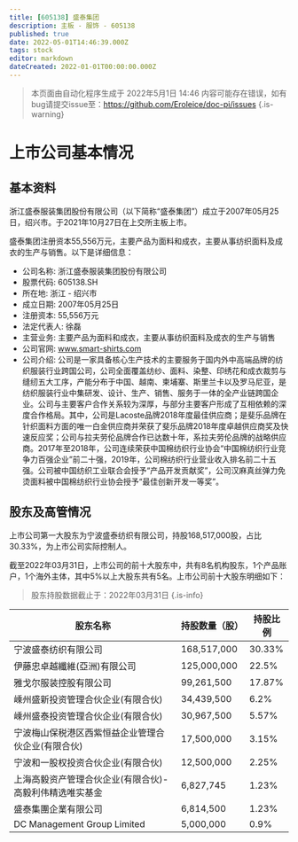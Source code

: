 ```yaml
---
title: [605138] 盛泰集团
description: 主板 - 服饰 - 605138
published: true
date: 2022-05-01T14:46:39.000Z
tags: stock
editor: markdown
dateCreated: 2022-01-01T00:00:00.000Z
---
```


> 本页面由自动化程序生成于 2022年5月1日 14:46
> 内容可能存在错误，如有bug请提交issue至：https://github.com/Eroleice/doc-pi/issues
{.is-warning}

# 上市公司基本情况

## 基本资料

浙江盛泰服装集团股份有限公司（以下简称“盛泰集团”）成立于2007年05月25日，绍兴市。于2021年10月27日在上交所主板上市。

盛泰集团注册资本55,556万元，主要产品为面料和成衣，主要从事纺织面料及成衣的生产与销售。以下是详细信息：

- 公司名称: 浙江盛泰服装集团股份有限公司
- 股票代码: 605138.SH
- 所在地: 浙江 - 绍兴市
- 成立日期: 2007年05月25日
- 注册资本: 55,556万元
- 法定代表人: 徐磊
- 主营业务: 主要产品为面料和成衣，主要从事纺织面料及成衣的生产与销售
- 公司官网: www.smart-shirts.com
- 公司介绍: 公司是一家具备核心生产技术的主要服务于国内外中高端品牌的纺织服装行业跨国公司，公司全面覆盖纺纱、面料、染整、印绣花和成衣裁剪与缝纫五大工序，产能分布于中国、越南、柬埔寨、斯里兰卡以及罗马尼亚，是纺织服装行业中集研发、设计、生产、销售、服务于一体的全产业链跨国企业。公司与主要客户合作关系较为深厚，与部分主要客户形成了互相依赖的深度合作格局。其中，公司是Lacoste品牌2018年度最佳供应商；是斐乐品牌在针织面料方面的唯一白金供应商并荣获了斐乐品牌2018年度卓越供应商奖及快速反应奖；公司与拉夫劳伦品牌合作已达数十年，系拉夫劳伦品牌的战略供应商。2017年至2018年，公司连续荣获中国棉纺织行业协会“中国棉纺织行业竞争力百强企业”前二十强，2019年，公司棉纺织行业营业收入排名前二十五强。公司被中国纺织工业联合会授予“产品开发贡献奖”，公司汉麻真丝弹力免烫面料被中国棉纺织行业协会授予“最佳创新开发一等奖”。


## 股东及高管情况

上市公司第一大股东为宁波盛泰纺织有限公司，持股168,517,000股，占比30.33%，为上市公司实际控制人。

截至2022年03月31日，上市公司的前十大股东中，共有8名机构股东，1个产品账户，1个海外主体，其中5%以上大股东共有5名。上市公司前十大股东明细如下：

> 股东持股数据截止于：2022年03月31日
{.is-info}

| 股东名称 | 持股数量（股） | 持股比例 |
| --- | --- | --- |
| 宁波盛泰纺织有限公司 | 168,517,000 | 30.33% |
| 伊藤忠卓越纖維(亞洲)有限公司 | 125,000,000 | 22.5% |
| 雅戈尔服装控股有限公司 | 99,261,500 | 17.87% |
| 嵊州盛新投资管理合伙企业(有限合伙) | 34,439,500 | 6.2% |
| 嵊州盛泰投资管理合伙企业(有限合伙) | 30,967,500 | 5.57% |
| 宁波梅山保税港区西紫恒益企业管理合伙企业(有限合伙) | 17,500,000 | 3.15% |
| 宁波和一股权投资合伙企业(有限合伙) | 12,500,000 | 2.25% |
| 上海高毅资产管理合伙企业(有限合伙)-高毅利伟精选唯实基金 | 6,827,745 | 1.23% |
| 盛泰集團企業有限公司 | 6,814,500 | 1.23% |
| DC Management Group Limited | 5,000,000 | 0.9% |




